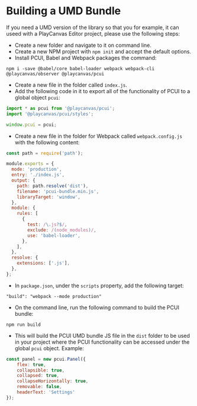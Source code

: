 # Building a UMD Bundle

If you need a UMD version of the library so that you for example, it can useed with a PlayCanvas Editor project, please use the following steps:

* Create a new folder and navigate to it on command line.
* Create a new NPM project with `npm init` and accept the default options.
* Install PCUI, Babel and Webpack packages the command:
```
npm i -save @babel/core babel-loader webpack webpack-cli @playcanvas/observer @playcanvas/pcui
```
* Create a new file in the folder called `index.js`.
* Add the following code in it to export all of the functionality of PCUI to a global object `pcui`:
```js
import * as pcui from '@playcanvas/pcui';
import '@playcanvas/pcui/styles';

window.pcui = pcui;
```
* Create a new file in the folder for Webpack called `webpack.config.js` with the following content:
```js
const path = require('path');

module.exports = {
  mode: 'production',
  entry: './index.js',
  output: {
    path: path.resolve('dist'),
    filename: 'pcui-bundle.min.js',
    libraryTarget: 'window',
  },
  module: {
    rules: [
      {
        test: /\.js?$/,
        exclude: /(node_modules)/,
        use: 'babel-loader',
      },
    ],
  },
  resolve: {
    extensions: ['.js'],
  },
};
```
* In `package.json`, under the `scripts` property, add the following target:
```
"build": "webpack --mode production"
```
* On the command line, run the following command to build the PCUI bundle:
```
npm run build
```
* This will build the PCUI UMD bundle JS file in the `dist` folder to be used in your project where the PCUI functionality can be accessed under the global `pcui` object. Example:
```js
const panel = new pcui.Panel({
    flex: true,
    collapsible: true,
    collapsed: true,
    collapseHorizontally: true,
    removable: false,
    headerText: 'Settings'
});
```
